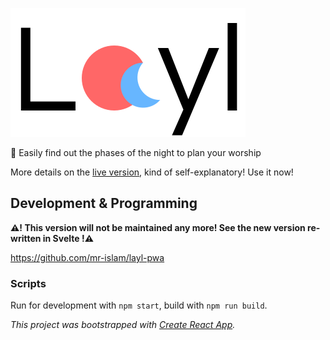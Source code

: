 ![logo](./src/logo.svg)

🌙 Easily find out the phases of the night to plan your worship

More details on the [live version](https://layl.navedislam.com), kind of self-explanatory! Use it now!

## Development & Programming

**⚠! This version will not be maintained any more! See the new version re-written in Svelte !⚠**

https://github.com/mr-islam/layl-pwa

### Scripts 

Run for development with `npm start`, build with `npm run build`. 

*This project was bootstrapped with [Create React App](https://github.com/facebook/create-react-app).*

